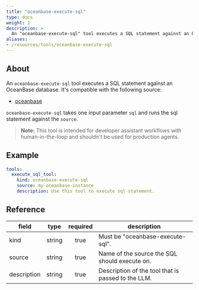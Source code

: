 ```yaml
---
title: "oceanbase-execute-sql"
type: docs
weight: 1
description: > 
  An "oceanbase-execute-sql" tool executes a SQL statement against an OceanBase database.
aliases:
- /resources/tools/oceanbase-execute-sql
---
```


## About

An `oceanbase-execute-sql` tool executes a SQL statement against an OceanBase
database. It's compatible with the following source:

- [oceanbase](../sources/oceanbase.md)

`oceanbase-execute-sql` takes one input parameter `sql` and runs the sql
statement against the `source`.

> **Note:** This tool is intended for developer assistant workflows with
> human-in-the-loop and shouldn't be used for production agents.

## Example

```yaml
tools:
  execute_sql_tool:
    kind: oceanbase-execute-sql
    source: my-oceanbase-instance
    description: Use this tool to execute sql statement.
```

## Reference

| **field**   | **type** | **required** | **description**                                    |
|-------------|:--------:|:------------:|----------------------------------------------------|
| kind        |  string  |     true     | Must be "oceanbase-execute-sql".                   |
| source      |  string  |     true     | Name of the source the SQL should execute on.      |
| description |  string  |     true     | Description of the tool that is passed to the LLM. |